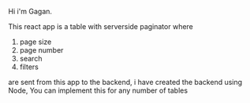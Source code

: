 Hi i'm Gagan.

This react app is a table with serverside paginator where

1. page size
2. page number
3. search
4. filters

are sent from this app to the backend, i have created the backend using Node, You can implement this for any number of tables
